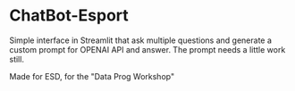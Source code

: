 # ChatBot-Esport
 
Simple interface in Streamlit that ask multiple questions and generate a custom prompt for OPENAI API and answer. The prompt needs a little work still. 

Made for ESD, for the "Data Prog Workshop"
